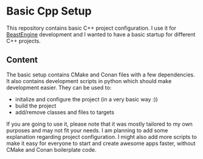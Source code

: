 # Basic Cpp Setup
This repository contains basic C++ project configuration.
I use it for [BeastEngine](https://github.com/BeastEngine/BeastEngine) development and I wanted to have a basic startup for different C++ projects.

## Content
The basic setup contains CMake and Conan files with a few dependencies.
It also contains development scripts in python which should make development easier.
They can be used to:
 
 - initalize and configure the project (in a very basic way :))
 - build the project
 - add/remove classes and files to targets

 If you are going to use it, please note that it was mostly tailored to my own purposes and may not fit your needs.
 I am planning to add some explanation regarding project configuration. I might also add more scripts to make it easy for everyone to start and create awesome apps faster, without CMake and Conan boilerplate code.

